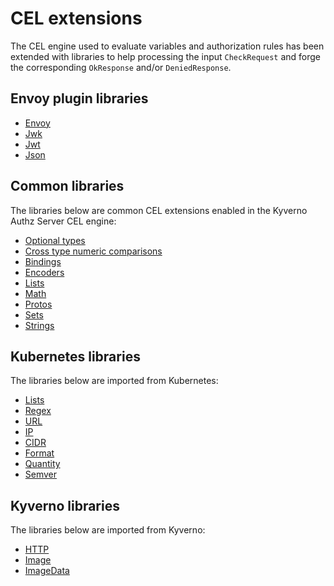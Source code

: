 # CEL extensions

The CEL engine used to evaluate variables and authorization rules has been extended with libraries to help processing the input `CheckRequest` and forge the corresponding `OkResponse` and/or `DeniedResponse`.

## Envoy plugin libraries

- [Envoy](./envoy.md)
- [Jwk](./jwk.md)
- [Jwt](./jwt.md)
- [Json](./json.md)

## Common libraries

The libraries below are common CEL extensions enabled in the Kyverno Authz Server CEL engine:

- [Optional types](https://pkg.go.dev/github.com/google/cel-go/cel#OptionalTypes)
- [Cross type numeric comparisons](https://pkg.go.dev/github.com/google/cel-go/cel#CrossTypeNumericComparisons)
- [Bindings](https://pkg.go.dev/github.com/google/cel-go/ext#readme-bindings)
- [Encoders](https://pkg.go.dev/github.com/google/cel-go/ext#readme-encoders)
- [Lists](https://pkg.go.dev/github.com/google/cel-go/ext#readme-lists)
- [Math](https://pkg.go.dev/github.com/google/cel-go/ext#readme-math)
- [Protos](https://pkg.go.dev/github.com/google/cel-go/ext#readme-protos)
- [Sets](https://pkg.go.dev/github.com/google/cel-go/ext#readme-sets)
- [Strings](https://pkg.go.dev/github.com/google/cel-go/ext#readme-strings)

## Kubernetes libraries

The libraries below are imported from Kubernetes:

- [Lists](https://kubernetes.io/docs/reference/using-api/cel/#kubernetes-list-library)
- [Regex](https://kubernetes.io/docs/reference/using-api/cel/#kubernetes-regex-library)
- [URL](https://kubernetes.io/docs/reference/using-api/cel/#kubernetes-url-library)
- [IP](https://kubernetes.io/docs/reference/using-api/cel/#kubernetes-ip-address-library)
- [CIDR](https://kubernetes.io/docs/reference/using-api/cel/#kubernetes-cidr-library)
- [Format](https://kubernetes.io/docs/reference/using-api/cel/#kubernetes-format-library)
- [Quantity](https://kubernetes.io/docs/reference/using-api/cel/#kubernetes-quantity-library)
- [Semver](https://kubernetes.io/docs/reference/using-api/cel/#kubernetes-semver-library)

## Kyverno libraries

The libraries below are imported from Kyverno:

- [HTTP](https://kyverno.io/docs/policy-types/cel-libraries/#http-library)
- [Image](https://kyverno.io/docs/policy-types/cel-libraries/#image-library)
- [ImageData](https://kyverno.io/docs/policy-types/cel-libraries/#imagedata-library)
